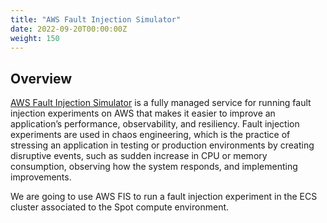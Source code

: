 ```yaml
---
title: "AWS Fault Injection Simulator"
date: 2022-09-20T00:00:00Z
weight: 150
---
```


## Overview

[AWS Fault Injection Simulator](https://aws.amazon.com/fis/) is a fully managed service for running fault injection experiments on AWS that makes it easier to improve an application’s performance, observability, and resiliency. Fault injection experiments are used in chaos engineering, which is the practice of stressing an application in testing or production environments by creating disruptive events, such as sudden increase in CPU or memory consumption, observing how the system responds, and implementing improvements.

We are going to use AWS FIS to run a fault injection experiment in the ECS cluster associated to the Spot compute environment.